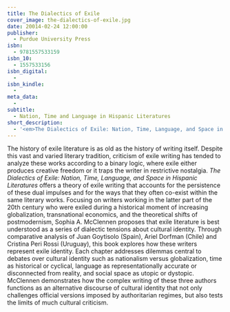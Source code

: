 ```yaml
---
title: The Dialectics of Exile
cover_image: the-dialectics-of-exile.jpg
date: 20014-02-24 12:00:00
publisher:
  - Purdue University Press
isbn:
  - 9781557533159
isbn_10:
  - 1557533156
isbn_digital:
  - 
isbn_kindle:
  - 
meta_data:
  - 
subtitle:
  - Nation, Time and Language in Hispanic Literatures
short_description:
  - '<em>The Dialectics of Exile: Nation, Time, Language, and Space in Hispanic Literatures</em> offers a theory of exile writing that accounts for the persistence of competing and conflicting tensions common to writers who have suffered forced displacement.'
---
```

The history of exile literature is as old as the history of writing itself. Despite this vast and varied literary tradition, criticism of exile writing has tended to analyze these works according to a binary logic, where exile either produces creative freedom or it traps the writer in restrictive nostalgia. <em>The Dialectics of Exile: Nation, Time, Language, and Space in Hispanic Literatures</em> offers a theory of exile writing that accounts for the persistence of these dual impulses and for the ways that they often co-exist within the same literary works. Focusing on writers working in the latter part of the 20th century who were exiled during a historical moment of increasing globalization, transnational economics, and the theoretical shifts of postmodernism, Sophia A. McClennen proposes that exile literature is best understood as a series of dialectic tensions about cultural identity. Through comparative analysis of Juan Goytisolo (Spain), Ariel Dorfman (Chile) and Cristina Peri Rossi (Uruguay), this book explores how these writers represent exile identity. Each chapter addresses dilemmas central to debates over cultural identity such as nationalism versus globalization, time as historical or cyclical, language as representationally accurate or disconnected from reality, and social space as utopic or dystopic. McClennen demonstrates how the complex writing of these three authors functions as an alternative discourse of cultural identity that not only challenges official versions imposed by authoritarian regimes, but also tests the limits of much cultural criticism.
